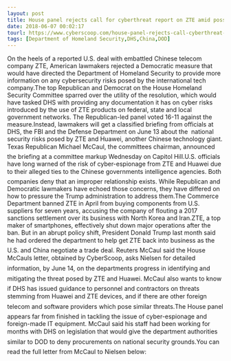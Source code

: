 ```yaml
---
layout: post
title: House panel rejects call for cyberthreat report on ZTE amid possible Trump deal
date: 2018-06-07 00:02:17
tourl: https://www.cyberscoop.com/house-panel-rejects-call-cyberthreat-report-zte-amid-trump-deal/?category_news=technology
tags: [Department of Homeland Security,DHS,China,DOD]
---
```

On the heels of a reported U.S. deal with embattled Chinese telecom company ZTE, American lawmakers rejected a Democratic measure that would have directed the Department of Homeland Security to provide more information on any cybersecurity risks posed by the international tech company.The top Republican and Democrat on the House Homeland Security Committee sparred over the utility of the resolution, which would have tasked DHS with providing any documentation it has on cyber risks introduced by the use of ZTE products on federal, state and local government networks. The Republican-led panel voted 16-11 against the measure.Instead, lawmakers will get a classified briefing from officials at DHS, the FBI and the Defense Department on June 13 about the  national security risks posed by ZTE and Huawei, another Chinese technology giant. Texas Republican Michael McCaul, the committees chairman, announced the briefing at a committee markup Wednesday on Capitol Hill.U.S. officials have long warned of the risk of cyber-espionage from ZTE and Huawei due to their alleged ties to the Chinese governments intelligence agencies. Both companies deny that an improper relationship exists. While Republican and Democratic lawmakers have echoed those concerns, they have differed on how to pressure the Trump administration to address them.The Commerce Department banned ZTE in April from buying components from U.S. suppliers for seven years, accusing the company of flouting a 2017 sanctions settlement over its business with North Korea and Iran.ZTE, a top maker of smartphones, effectively shut down major operations after the ban. But in an abrupt policy shift, President Donald Trump last month said he had ordered the department to help get ZTE back into business as the U.S. and China negotiate a trade deal. Reuters McCaul said the House McCauls letter, obtained by CyberScoop, asks Nielsen for detailed information, by June 14, on the departments progress in identifying and mitigating the threat posed by ZTE and Huawei. McCaul also wants to know if DHS has issued guidance to personnel and contractors on threats stemming from Huawei and ZTE devices, and if there are other foreign telecom and software providers which pose similar threats.The House panel appears far from finished in tackling the issue of cyber-espionage and foreign-made IT equipment. McCaul said his staff had been working for months with DHS on legislation that would give the department authorities similar to DOD to deny procurements on national security grounds.You can read the full letter from McCaul to Nielsen below: